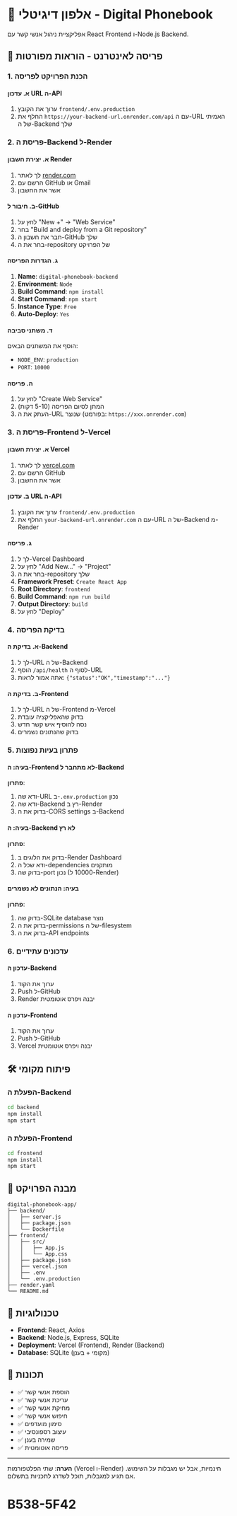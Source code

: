 # 📱 אלפון דיגיטלי - Digital Phonebook

אפליקציית ניהול אנשי קשר עם React Frontend ו-Node.js Backend.

## 🚀 פריסה לאינטרנט - הוראות מפורטות

### 1. הכנת הפרויקט לפריסה

#### א. עדכון URL ה-API

1. ערוך את הקובץ `frontend/.env.production`
2. החלף את `https://your-backend-url.onrender.com/api` עם ה-URL האמיתי של ה-Backend שלך

### 2. פריסת ה-Backend ל-Render

#### א. יצירת חשבון Render

1. לך לאתר [render.com](https://render.com)
2. הרשם עם GitHub או Gmail
3. אשר את החשבון

#### ב. חיבור ל-GitHub

1. לחץ על "New +" → "Web Service"
2. בחר "Build and deploy from a Git repository"
3. חבר את חשבון ה-GitHub שלך
4. בחר את ה-repository של הפרויקט

#### ג. הגדרות הפריסה

1. **Name**: `digital-phonebook-backend`
2. **Environment**: `Node`
3. **Build Command**: `npm install`
4. **Start Command**: `npm start`
5. **Instance Type**: `Free`
6. **Auto-Deploy**: `Yes`

#### ד. משתני סביבה

הוסף את המשתנים הבאים:

- `NODE_ENV`: `production`
- `PORT`: `10000`

#### ה. פריסה

1. לחץ על "Create Web Service"
2. המתן לסיום הפריסה (5-10 דקות)
3. העתק את ה-URL שנוצר (בפורמט: `https://xxx.onrender.com`)

### 3. פריסת ה-Frontend ל-Vercel

#### א. יצירת חשבון Vercel

1. לך לאתר [vercel.com](https://vercel.com)
2. הרשם עם GitHub
3. אשר את החשבון

#### ב. עדכון URL ה-API

1. ערוך את הקובץ `frontend/.env.production`
2. החלף את `your-backend-url.onrender.com` עם ה-URL של ה-Backend מ-Render

#### ג. פריסה

1. לך ל-Vercel Dashboard
2. לחץ על "Add New..." → "Project"
3. בחר את ה-repository שלך
4. **Framework Preset**: `Create React App`
5. **Root Directory**: `frontend`
6. **Build Command**: `npm run build`
7. **Output Directory**: `build`
8. לחץ על "Deploy"

### 4. בדיקת הפריסה

#### א. בדיקת ה-Backend

1. לך ל-URL של ה-Backend
2. הוסף `/api/health` לסוף ה-URL
3. אתה אמור לראות: `{"status":"OK","timestamp":"..."}`

#### ב. בדיקת ה-Frontend

1. לך ל-URL של ה-Frontend מ-Vercel
2. בדוק שהאפליקציה עובדת
3. נסה להוסיף איש קשר חדש
4. בדוק שהנתונים נשמרים

### 5. פתרון בעיות נפוצות

#### בעיה: ה-Frontend לא מתחבר ל-Backend

**פתרון**:

1. ודא שה-URL ב-`.env.production` נכון
2. ודא שה-Backend רץ ב-Render
3. בדוק את ה-CORS settings ב-Backend

#### בעיה: ה-Backend לא רץ

**פתרון**:

1. בדוק את הלוגים ב-Render Dashboard
2. ודא שכל ה-dependencies מותקנים
3. בדוק שה-port נכון (10000 ל-Render)

#### בעיה: הנתונים לא נשמרים

**פתרון**:

1. בדוק שה-SQLite database נוצר
2. בדוק את ה-permissions של ה-filesystem
3. בדוק את ה-API endpoints

### 6. עדכונים עתידיים

#### עדכון ה-Backend

1. ערוך את הקוד
2. Push ל-GitHub
3. Render יבנה ויפרס אוטומטית

#### עדכון ה-Frontend

1. ערוך את הקוד
2. Push ל-GitHub
3. Vercel יבנה ויפרס אוטומטית

## 🛠️ פיתוח מקומי

### הפעלת ה-Backend

```bash
cd backend
npm install
npm start
```

### הפעלת ה-Frontend

```bash
cd frontend
npm install
npm start
```

## 📁 מבנה הפרויקט

```
digital-phonebook-app/
├── backend/
│   ├── server.js
│   ├── package.json
│   └── Dockerfile
├── frontend/
│   ├── src/
│   │   ├── App.js
│   │   └── App.css
│   ├── package.json
│   ├── vercel.json
│   ├── .env
│   └── .env.production
├── render.yaml
└── README.md
```

## 🔧 טכנולוגיות

- **Frontend**: React, Axios
- **Backend**: Node.js, Express, SQLite
- **Deployment**: Vercel (Frontend), Render (Backend)
- **Database**: SQLite (מקומי + בענן)

## 📱 תכונות

- ✅ הוספת אנשי קשר
- ✅ עריכת אנשי קשר
- ✅ מחיקת אנשי קשר
- ✅ חיפוש אנשי קשר
- ✅ סימון מועדפים
- ✅ עיצוב רספונסיבי
- ✅ שמירה בענן
- ✅ פריסה אוטומטית

---

**הערה**: שתי הפלטפורמות (Vercel ו-Render) חינמיות, אבל יש מגבלות על השימוש. אם תגיע למגבלות, תוכל לשדרג לתכניות בתשלום.
# B538-5F42
